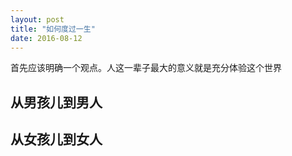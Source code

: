 ```yaml
---
layout: post
title: "如何度过一生"
date: 2016-08-12
---
```


首先应该明确一个观点。人这一辈子最大的意义就是充分体验这个世界


## 从男孩儿到男人




## 从女孩儿到女人
